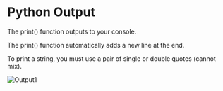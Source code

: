 # Python Output

The print() function outputs to your console.

The print() function automatically adds a new line at the end.

To print a string, you must use a pair of single or double quotes (cannot mix).

![Output1](https://raw.githubusercontent.com/profpy/id1400/master/lecture3/output1.gif)
